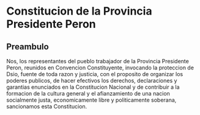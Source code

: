 # Constitucion de la Provincia Presidente Peron

## Preambulo

Nos, los representantes del pueblo trabajador de la Provincia Presidente Peron, 
reunidos en Convencion Constituyente, invocando la proteccion de Dsio, fuente de toda razon y justicia, 
con el proposito de organizar los poderes publicos, de hacer efectivos los derechos, declaraciones y garantias enunciados en la Constitucion Nacional y de
contribuir a la formacion de la cultura general y el afianzamiento de una nacion socialmente justa, economicamente libre y politicamente soberana, sancionamos esta Constitucion.
